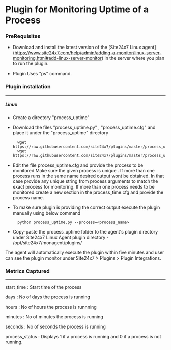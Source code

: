 Plugin for Monitoring Uptime of a Process
=========================================

### PreRequisites

- Download and install the latest version of the [Site24x7 Linux agent] (https://www.site24x7.com/help/admin/adding-a-monitor/linux-server-monitoring.html#add-linux-server-monitor) in the server where you plan to run the plugin. 

- Plugin Uses "ps" command.

### Plugin installation
---
##### Linux 

- Create a directory "process_uptime"

- Download the files "process_uptime.py" , "process_uptime.cfg" and place it under the "process_uptime" directory
  
		wget https://raw.githubusercontent.com/site24x7/plugins/master/process_uptime/process_uptime.py
		wget https://raw.githubusercontent.com/site24x7/plugins/master/process_uptime/process_uptime.cfg
	
- Edit the file process_uptime.cfg and provide the process to be monitored
Make sure the given process is unique . If more than one process runs in the same name desired output wont be obtained.
In that case provide any unique string from process arguments to match the exact process for monitoring.
If more than one process needs to be monitored create a new section in the process_time.cfg and provide the process name.

- To make sure plugin is providing the correct output execute the plugin manually using below command

        python process_uptime.py --process=<process_name>
 
- Copy-paste the process_uptime folder to the agent's plugin directory  under Site24x7 Linux Agent plugin directory - /opt/site24x7/monagent/plugins/
  
The agent will automatically execute the plugin within five minutes and user can see the plugin monitor under Site24x7 > Plugins > Plugin Integrations.


### Metrics Captured
---

start_time : Start time of the process

days : No of days the process is running

hours : No of hours the process is runnning

minutes : No of minutes the process is running

seconds : No of seconds the process is running

process_status : Displays 1 if a process is running and 0 if a process is not running.
